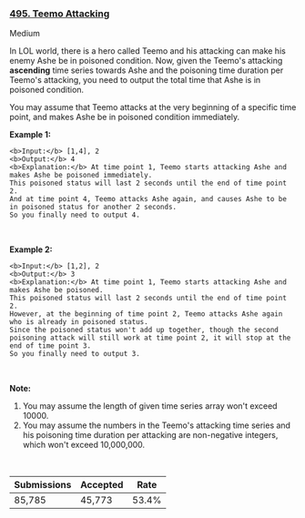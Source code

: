 ### [495. Teemo Attacking](https://leetcode.com/problems/teemo-attacking/)

Medium

In LOL world, there is a hero called Teemo and his attacking can make his enemy Ashe be in poisoned condition. Now, given the Teemo's attacking __ascending__ time series towards Ashe and the poisoning time duration per Teemo's attacking, you need to output the total time that Ashe is in poisoned condition.

You may assume that Teemo attacks at the very beginning of a specific time point, and makes Ashe be in poisoned condition immediately.

__Example 1:__

```
<b>Input:</b> [1,4], 2
<b>Output:</b> 4
<b>Explanation:</b> At time point 1, Teemo starts attacking Ashe and makes Ashe be poisoned immediately. 
This poisoned status will last 2 seconds until the end of time point 2. 
And at time point 4, Teemo attacks Ashe again, and causes Ashe to be in poisoned status for another 2 seconds. 
So you finally need to output 4.
```

 

__Example 2:__

```
<b>Input:</b> [1,2], 2
<b>Output:</b> 3
<b>Explanation:</b> At time point 1, Teemo starts attacking Ashe and makes Ashe be poisoned. 
This poisoned status will last 2 seconds until the end of time point 2. 
However, at the beginning of time point 2, Teemo attacks Ashe again who is already in poisoned status. 
Since the poisoned status won't add up together, though the second poisoning attack will still work at time point 2, it will stop at the end of time point 3. 
So you finally need to output 3.
```

 

__Note:__

1.   You may assume the length of given time series array won't exceed 10000.
2.   You may assume the numbers in the Teemo's attacking time series and his poisoning time duration per attacking are non-negative integers, which won't exceed 10,000,000.

 

| Submissions    | Accepted     | Rate   |
| -------------- | ------------ | ------ |
| 85,785 | 45,773 | 53.4% |
